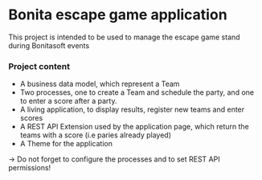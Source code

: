 # Bonita escape game application

This project is intended to be used to manage the escape game stand during Bonitasoft events


### Project content

* A business data model, which represent a Team
* Two processes, one to create a Team and schedule the party, and one to enter a score after a party.
* A living application, to display results, register new teams and enter scores
* A REST API Extension used by the application page, which return the teams with a score (i.e paries already played)
* A Theme for the application

-> Do not forget to configure the processes and to set REST API permissions!